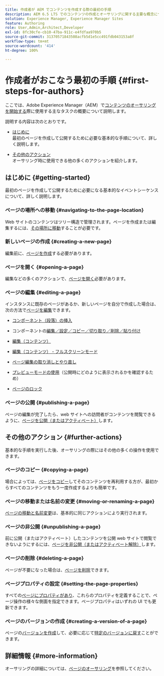 ```yaml
---
title: 作成者が AEM でコンテンツを作成する際の最初の手順
description: AEM 6.5 LTS でのコンテンツの作成とオーサリングに関する主要な概念について説明します。また、タグ、テンプレート、その他のページ機能の使用に関する情報も提供します。
solution: Experience Manager, Experience Manager Sites
feature: Authoring
role: User,Admin,Architect,Developer
exl-id: 8fc30cfe-cb10-47ba-911c-e4fdfaa970b5
source-git-commit: 31370571843508acfb5d1e5cc491fdb043153a8f
workflow-type: tm+mt
source-wordcount: '414'
ht-degree: 100%

---
```


# 作成者がおこなう最初の手順 {#first-steps-for-authors}

ここでは、Adobe Experience Manager（AEM）で[コンテンツのオーサリングを開始する](/help/sites-authoring/author.md#concept-of-authoring-and-publishing)際に使用する主なタスクの概要について説明します。

説明する内容は次のとおりです。

* [はじめに](#getting-started)\
  最初のページを作成して公開するために必要な基本的な手順について、詳しく説明します。

* [その他のアクション](#further-actions)\
  オーサリング時に使用できる他の多くのアクションを紹介します。

## はじめに {#getting-started}

最初のページを作成して公開するために必要になる基本的なイベントシーケンスについて、詳しく説明します。

### ページの場所への移動 {#navigating-to-the-page-location}

Web サイトのコンテンツはツリー構造で管理されます。ページを作成または編集するには、[その場所に移動](/help/sites-authoring/basic-handling.md#viewing-and-selecting-resources)することが必要です。

### 新しいページの作成 {#creating-a-new-page}

編集前に、[ページを作成](/help/sites-authoring/managing-pages.md#creating-a-new-page)する必要があります。

### ページを開く {#opening-a-page}

編集などの多くのアクションで、[ページを開く](/help/sites-authoring/managing-pages.md#opening-a-page-for-editing)必要があります。

### ページの編集 {#editing-a-page}

インスタンスに既存のページがあるか、新しいページを自分で作成した場合は、次の方法で[ページを編集](/help/sites-authoring/editing-content.md)できます。

* [コンポーネント（段落）の挿入](/help/sites-authoring/editing-content.md#inserting-a-component)
* コンポーネントの[編集／設定／コピー／切り取り／削除／貼り付け](/help/sites-authoring/editing-content.md#edit-configure-copy-cut-delete-paste)
* [編集（コンテンツ）](/help/sites-authoring/editing-content.md#edit-content)
* [編集（コンテンツ） - フルスクリーンモード](/help/sites-authoring/editing-content.md#edit-content-full-screen-mode)

* [ページ編集の取り消しとやり直し](/help/sites-authoring/editing-content.md#undoing-and-redoing-page-edits)
* [プレビューモードの使用](/help/sites-authoring/editing-content.md#preview-mode)（公開時にどのように表示されるかを確認するため）
* [ページのロック](/help/sites-authoring/editing-content.md#locking-a-page)

### ページの公開  {#publishing-a-page}

ページの編集が完了したら、web サイトへの訪問者がコンテンツを閲覧できるように、[ページを公開（またはアクティベート）](/help/sites-authoring/publishing-pages.md#main-pars-title-10)します。

## その他のアクション {#further-actions}

基本的な手順を実行した後、オーサリングの際にはその他の多くの操作を使用できます。

### ページのコピー {#copying-a-page}

場合によっては、[ページをコピー](/help/sites-authoring/managing-pages.md#copying-and-pasting-a-page)してそのコンテンツを再利用する方が、最初からすべてのコンテンツをもう一度作成するよりも簡単です。

### ページの移動または名前の変更 {#moving-or-renaming-a-page}

[ページの移動と名前変更](/help/sites-authoring/managing-pages.md#moving-or-renaming-a-page)は、基本的に同じアクションにより実行されます。

### ページの非公開 {#unpublishing-a-page}

前に公開（またはアクティベート）したコンテンツを公開 web サイトで閲覧できないようにするには、[ページを非公開（またはアクティベート解除）](/help/sites-authoring/publishing-pages.md#main-pars-title-5)します。

### ページの削除 {#deleting-a-page}

ページが不要になった場合は、[ページを削除](/help/sites-authoring/managing-pages.md#deleting-a-page)できます。

### ページプロパティの設定 {#setting-the-page-properties}

すべての[ページにプロパティがあり](/help/sites-authoring/editing-page-properties.md)、これらのプロパティを定義することで、ページ操作の様々な側面を指定できます。ページプロパティはいずれの UI でも更新できます。

### ページのバージョンの作成 {#creating-a-version-of-a-page}

ページの[バージョンを作成](/help/sites-authoring/working-with-page-versions.md#creating-a-new-version)して、必要に応じて[特定のバージョンに戻す](/help/sites-authoring/working-with-page-versions.md#reverting-to-a-page-version)ことができます。

## 詳細情報 {#more-information}

オーサリングの詳細については、[ページのオーサリング](/help/sites-authoring/page-authoring.md)を参照してください。
